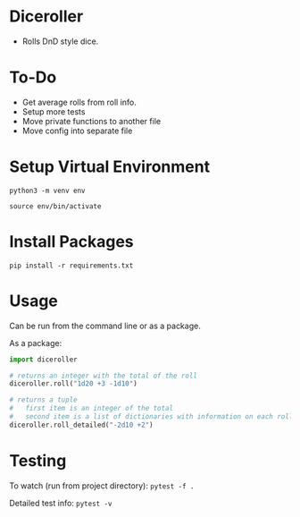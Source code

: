 # Diceroller

* Rolls DnD style dice.

# To-Do

* Get average rolls from roll info.
* Setup more tests
* Move private functions to another file
* Move config into separate file

# Setup Virtual Environment

`python3 -m venv env`

`source env/bin/activate`

# Install Packages

`pip install -r requirements.txt`

# Usage

Can be run from the command line or as a package.

As a package:

```python
import diceroller

# returns an integer with the total of the roll
diceroller.roll("1d20 +3 -1d10")

# returns a tuple
#   first item is an integer of the total
#   second item is a list of dictionaries with information on each roll
diceroller.roll_detailed("-2d10 +2")

```

# Testing

To watch (run from project directory):
`pytest -f .`

Detailed test info:
`pytest -v`
